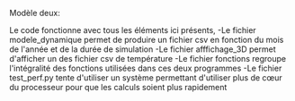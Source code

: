 Modèle deux:

Le code fonctionne avec tous les éléments ici présents, 
	-Le fichier modele_dynamique permet de produire un fichier csv en fonction du mois de l'année et de la durée de simulation
	-Le fichier afffichage_3D permet d'afficher un des fichier csv de température
	-Le fichier fonctions regroupe l'intégralité des fonctions utilisées dans ces deux programmes
	-Le fichier test_perf.py tente d'utiliser un système permettant d'utiliser plus de cœur du processeur pour que les calculs soient plus rapidement

